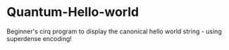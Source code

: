 # Quantum-Hello-world
Beginner's cirq program to display the canonical hello world string - using superdense encoding!
